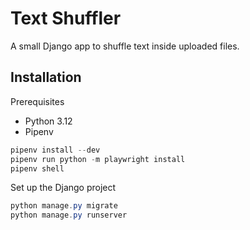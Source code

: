 # Text Shuffler

A small Django app to shuffle text inside uploaded files.

## Installation 

Prerequisites
- Python 3.12
- Pipenv

```powershell
pipenv install --dev
pipenv run python -m playwright install
pipenv shell
```

Set up the Django project

```powershell
python manage.py migrate
python manage.py runserver
```